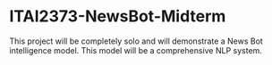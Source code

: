 # ITAI2373-NewsBot-Midterm
This project will be completely solo and will demonstrate a News Bot intelligence model. This model will be a comprehensive NLP system.
